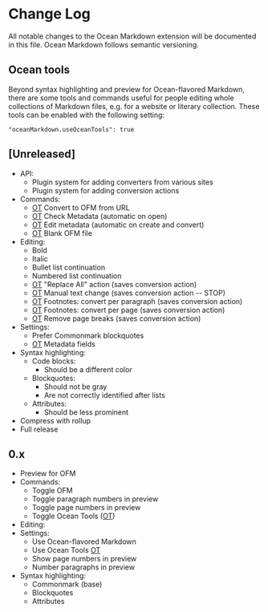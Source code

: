 # Change Log

All notable changes to the Ocean Markdown extension will be documented in this file. Ocean Markdown follows semantic versioning.

## Ocean tools
[OT]: #ocean-tools

Beyond syntax highlighting and preview for Ocean-flavored Markdown, there are some tools and commands useful for people editing whole collections of Markdown files, e.g. for a website or literary collection. These tools can be enabled with the following setting:

```
"oceanMarkdown.useOceanTools": true
```

## [Unreleased]

- API:
  - Plugin system for adding converters from various sites
  - Plugin system for adding conversion actions
- Commands:
  - [OT] Convert to OFM from URL
  - [OT] Check Metadata (automatic on open) 
  - [OT] Edit metadata (automatic on create and convert)
  - [OT] Blank OFM file
- Editing:
  - Bold
  - Italic
  - Bullet list continuation
  - Numbered list continuation
  - [OT] "Replace All" action (saves conversion action)
  - [OT] Manual text change (saves conversion action -- STOP)
  - [OT] Footnotes: convert per paragraph (saves conversion action)
  - [OT] Footnotes: convert per page (saves conversion action)
  - [OT] Remove page breaks (saves conversion action)
- Settings:
  - Prefer Commonmark blockquotes
  - [OT] Metadata fields
- Syntax highlighting:
  - Code blocks:
    - Should be a different color
  - Blockquotes:
    - Should not be gray
    - Are not correctly identified after lists
  - Attributes:
    - Should be less prominent
- Compress with rollup
- Full release

## 0.x

- Preview for OFM
- Commands:
  - Toggle OFM
  - Toggle paragraph numbers in preview
  - Toggle page numbers in preview
  - Toggle Ocean Tools ([OT])
- Editing:
- Settings:
  - Use Ocean-flavored Markdown
  - Use Ocean Tools [OT]
  - Show page numbers in preview
  - Number paragraphs in preview
- Syntax highlighting:
  - Commonmark (base)
  - Blockquotes
  - Attributes
